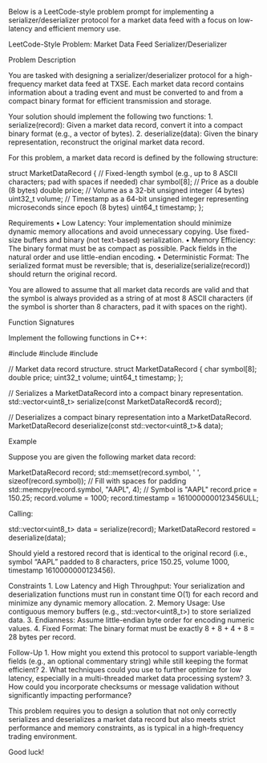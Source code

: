 Below is a LeetCode-style problem prompt for implementing a serializer/deserializer protocol for a market data feed with a focus on low-latency and efficient memory use.

LeetCode-Style Problem: Market Data Feed Serializer/Deserializer

Problem Description

You are tasked with designing a serializer/deserializer protocol for a high-frequency market data feed at TXSE. Each market data record contains information about a trading event and must be converted to and from a compact binary format for efficient transmission and storage.

Your solution should implement the following two functions:
	1.	serialize(record): Given a market data record, convert it into a compact binary format (e.g., a vector of bytes).
	2.	deserialize(data): Given the binary representation, reconstruct the original market data record.

For this problem, a market data record is defined by the following structure:

struct MarketDataRecord {
    // Fixed-length symbol (e.g., up to 8 ASCII characters; pad with spaces if needed)
    char symbol[8]; 
    // Price as a double (8 bytes)
    double price;
    // Volume as a 32-bit unsigned integer (4 bytes)
    uint32_t volume;
    // Timestamp as a 64-bit unsigned integer representing microseconds since epoch (8 bytes)
    uint64_t timestamp;
};

Requirements
	•	Low Latency: Your implementation should minimize dynamic memory allocations and avoid unnecessary copying. Use fixed-size buffers and binary (not text-based) serialization.
	•	Memory Efficiency: The binary format must be as compact as possible. Pack fields in the natural order and use little-endian encoding.
	•	Deterministic Format: The serialized format must be reversible; that is, deserialize(serialize(record)) should return the original record.

You are allowed to assume that all market data records are valid and that the symbol is always provided as a string of at most 8 ASCII characters (if the symbol is shorter than 8 characters, pad it with spaces on the right).

Function Signatures

Implement the following functions in C++:

#include <vector>
#include <cstdint>
#include <cstring>

// Market data record structure.
struct MarketDataRecord {
    char symbol[8];
    double price;
    uint32_t volume;
    uint64_t timestamp;
};

// Serializes a MarketDataRecord into a compact binary representation.
std::vector<uint8_t> serialize(const MarketDataRecord& record);

// Deserializes a compact binary representation into a MarketDataRecord.
MarketDataRecord deserialize(const std::vector<uint8_t>& data);

Example

Suppose you are given the following market data record:

MarketDataRecord record;
std::memset(record.symbol, ' ', sizeof(record.symbol));  // Fill with spaces for padding
std::memcpy(record.symbol, "AAPL", 4);  // Symbol is "AAPL"
record.price = 150.25;
record.volume = 1000;
record.timestamp = 1610000000123456ULL;

Calling:

std::vector<uint8_t> data = serialize(record);
MarketDataRecord restored = deserialize(data);

Should yield a restored record that is identical to the original record (i.e., symbol “AAPL” padded to 8 characters, price 150.25, volume 1000, timestamp 1610000000123456).

Constraints
	1.	Low Latency and High Throughput: Your serialization and deserialization functions must run in constant time O(1) for each record and minimize any dynamic memory allocation.
	2.	Memory Usage: Use contiguous memory buffers (e.g., std::vector<uint8_t>) to store serialized data.
	3.	Endianness: Assume little-endian byte order for encoding numeric values.
	4.	Fixed Format: The binary format must be exactly 8 + 8 + 4 + 8 = 28 bytes per record.

Follow-Up
	1.	How might you extend this protocol to support variable-length fields (e.g., an optional commentary string) while still keeping the format efficient?
	2.	What techniques could you use to further optimize for low latency, especially in a multi-threaded market data processing system?
	3.	How could you incorporate checksums or message validation without significantly impacting performance?

This problem requires you to design a solution that not only correctly serializes and deserializes a market data record but also meets strict performance and memory constraints, as is typical in a high-frequency trading environment.

Good luck!